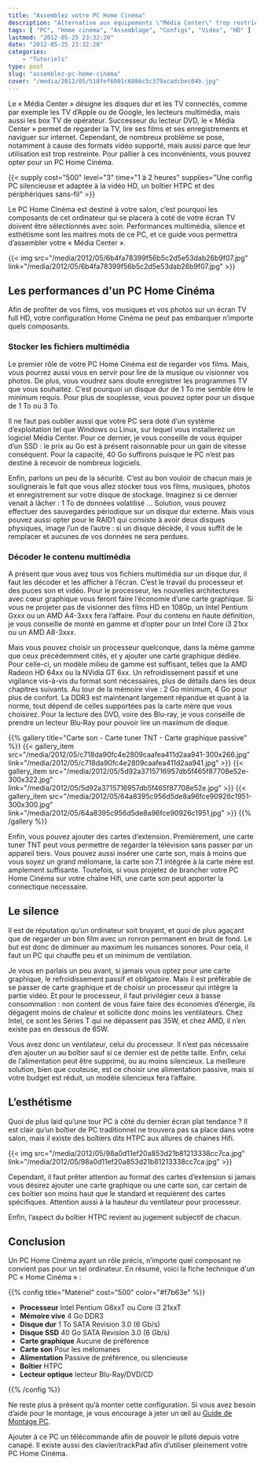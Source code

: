 ```yaml
---
title: "Assemblez votre PC Home Cinéma"
description: "Alternative aux équipements \"Média Center\" trop restrictifs, voici quelques conseils pour concevoir et monter votre PC Home Cinéma."
tags: [ "PC", "Home cinéma", "Assemblage", "Configs", "Vidéo", "HD" ]
lastmod: "2012-05-25 23:32:20"
date: "2012-05-25 23:32:20"
categories:
    - "Tutoriels"
type: post
slug: "assemblez-pc-home-cinema"
cover: "/media/2012/05/518fef6001c6886c5c379acadcbec04b.jpg"
---
```


Le « Média Center » désigne les disques dur et les TV connectés, comme par exemple les TV d’Apple ou de Google, les lecteurs multimédia, mais aussi les box TV de opérateur. Successeur du lecteur DVD, le « Média Center » permet de regarder la TV, lire ses films et ses enregistrements et naviguer sur internet. Cependant, de nombreux problème se pose, notamment à cause des formats vidéo supporté, mais aussi parce que leur utilisation est trop restreinte. Pour pallier à ces inconvénients, vous pouvez opter pour un PC Home Cinéma.

<!--more-->

{{< supply cost="500" level="3" time="1 à 2 heures" supplies="Une config PC silencieuse et adaptée à la vidéo HD, un boîtier HTPC et des périphériques sans-fil" >}}

Le PC Home Cinéma est destiné à votre salon, c’est pourquoi les composants de cet ordinateur qui se placera à coté de votre écran TV doivent être sélectionnés avec soin. Performances multimédia, silence et esthétisme sont les maitres mots de ce PC, et ce guide vous permettra d’assembler votre « Média Center ».

{{< img src="/media/2012/05/6b4fa78399f56b5c2d5e53dab26b9f07.jpg" link="/media/2012/05/6b4fa78399f56b5c2d5e53dab26b9f07.jpg" >}}

## Les performances d'un PC Home Cinéma

Afin de profiter de vos films, vos musiques et vos photos sur un écran TV full HD, votre configuration Home Cinéma ne peut pas embarquer n’importe quels composants.

### Stocker les fichiers multimédia

Le premier rôle de votre PC Home Cinéma est de regarder vos films. Mais, vous pourrez aussi vous en servir pour lire de la musique ou visionner vos photos. De plus, vous voudrez sans doute enregistrer les programmes TV que vous souhaitez. C’est pourquoi un disque dur de 1 To me semble être le minimum requis. Pour plus de souplesse, vous pouvez opter pour un disque de 1 To ou 3 To.

Il ne faut pas oublier aussi que votre PC sera doté d’un système d’exploitation tel que Windows ou Linux, sur lequel vous installerez un logiciel Média Center. Pour ce dernier, je vous conseille de vous équiper d’un SSD : le prix au Go est à présent raisonnable pour un gain de vitesse conséquent. Pour la capacité, 40 Go suffirons puisque le PC n’est pas destiné à recevoir de nombreux logiciels.

Enfin, parlons un peu de la sécurité. C’est au bon vouloir de chacun mais je soulignerais le fait que vous allez stocker tous vos films, musiques, photos et enregistrement sur votre disque de stockage. Imaginez si ce dernier venait à lâcher : 1 To de données volatilisé … Solution, vous pouvez effectuer des sauvegardes périodique sur un disque dur externe. Mais vous pouvez aussi opter pour le RAID1 qui consiste à avoir deux disques physiques, image l’un de l’autre : si un disque décède, il vous suffit de le remplacer et aucunes de vos données ne sera perdues.

### Décoder le contenu multimédia

A présent que vous avez tous vos fichiers multimédia sur un disque dur, il faut les décoder et les afficher à l’écran. C’est le travail du processeur et des puces son et vidéo. Pour le processeur, les nouvelles architectures avec cœur graphique vous feront faire l’économie d’une carte graphique. Si vous ne projeter pas de visionner des films HD en 1080p, un Intel Pentium Gxxx ou un AMD A4-3xxx fera l’affaire. Pour du contenu en haute définition, je vous conseille de monté en gamme et d’opter pour un Intel Core i3 21xx ou un AMD A8-3xxx.

Mais vous pouvez choisir un processeur quelconque, dans la même gamme que ceux précédemment cités, et y ajouter une carte graphique dédiée. Pour celle-ci, un modèle milieu de gamme est suffisant, telles que la AMD Radeon HD 64xx ou la NVidia GT 6xx. Un refroidissement passif et une vigilance vis-à-vis du format sont nécessaires, plus de détails dans les deux chapitres suivants.
Au tour de la mémoire vive : 2 Go minimum, 4 Go pour plus de confort. La DDR3 est maintenant largement répandue et quant à la norme, tout dépend de celles supportées pas la carte mère que vous choisirez. Pour la lecture des DVD, voire des Blu-ray, je vous conseille de prendre un lecteur Blu-Ray pour pouvoir lire un maximum de disque.

{{% gallery title="Carte son - Carte tuner TNT - Carte graphique passive" %}}
{{< gallery_item src="/media/2012/05/c718da90fc4e2809caafea411d2aa941-300x266.jpg" link="/media/2012/05/c718da90fc4e2809caafea411d2aa941.jpg" >}}
{{< gallery_item src="/media/2012/05/5d92a3715716957db5f465f87708e52e-300x322.jpg" link="/media/2012/05/5d92a3715716957db5f465f87708e52e.jpg" >}}
{{< gallery_item src="/media/2012/05/64a8395c956d5de8a96fce90926c1951-300x300.jpg" link="/media/2012/05/64a8395c956d5de8a96fce90926c1951.jpg" >}}
{{% /gallery %}}

Enfin, vous pouvez ajouter des cartes d’extension. Premièrement, une carte tuner TNT peut vous permettre de regarder la télévision sans passer par un appareil tiers. Vous pouvez aussi insérer une carte son, mais à moins que vous soyez un grand mélomane, la carte son 7.1 intégrée à la carte mère est amplement suffisante. Toutefois, si vous projetez de brancher votre PC Home Cinéma sur votre chaîne Hifi, une carte son peut apporter la connectique necessaire.

## Le silence

Il est de réputation qu’un ordinateur soit bruyant, et quoi de plus agaçant que de regarder un bon film avec un ronron permanent en bruit de fond. Le but est donc de diminuer au maximum les nuisances sonores. Pour cela, il faut un PC qui chauffe peu et un minimum de ventilation.

Je vous en parlais un peu avant, si jamais vous optez pour une carte graphique, le refroidissement passif et obligatoire. Mais il est préférable de se passer de carte graphique et de choisir un processeur qui intègre la partie vidéo. Et pour le processeur, il faut privilégier ceux à basse consommation : non content de vous faire faire des économies d’énergie, ils dégagent moins de chaleur et sollicite donc moins les ventilateurs. Chez Intel, ce sont les Séries T qui ne dépassent pas 35W, et chez AMD, il n’en existe pas en dessous de 65W.

Vous avez donc un ventilateur, celui du processeur. Il n’est pas nécessaire d’en ajouter un au boîtier sauf si ce dernier est de petite taille. Enfin, celui de l’alimentation peut être supprimé, ou au moins silencieux. La meilleure solution, bien que couteuse, est ce choisir une alimentation passive, mais si votre budget est réduit, un modèle silencieux fera l’affaire.

## L’esthétisme

Quoi de plus laid qu’une tour PC à côté du dernier écran plat tendance ? Il est clair qu’un boîtier de PC traditionnel ne trouvera pas sa place dans votre salon, mais il existe des boîtiers dits HTPC aux allures de chaines Hifi.

{{< img src="/media/2012/05/98a0d11ef20a853d21b81213338cc7ca.jpg" link="/media/2012/05/98a0d11ef20a853d21b81213338cc7ca.jpg" >}}

Cependant, il faut prêter attention au format des cartes d’extension si jamais vous désirez ajouter une carte graphique ou une carte son, car certain de ces boîtier son moins haut que le standard et requièrent des cartes spécifiques. Attention aussi à la hauteur du ventilateur pour processeur.

Enfin, l’aspect du boîtier HTPC revient au jugement subjectif de chacun.

## Conclusion

Un PC Home Cinéma ayant un rôle précis, n’importe quel composant ne convient pas pour un tel ordinateur. En résumé, voici la fiche technique d'un PC « Home Cinéma » :

{{% config title="Matériel" cost="500" color="#f7b63e" %}}

- **Processeur** Intel Pentium G6xxT ou Core i3 21xxT
- **Mémoire vive** 4 Go DDR3
- **Disque dur** 1 To SATA Revision 3.0 (6 Gb/s)
- **Disque SSD** 40 Go SATA Revision 3.0 (6 Gb/s)
- **Carte graphique** Aucune de préférence
- **Carte son** Pour les mélomanes
- **Alimentation** Passive de préférence, ou silencieuse
- **Boîtier** HTPC
- **Lecteur optique** lecteur Blu-Ray/DVD/CD

{{% /config %}}

Ne reste plus à présent qu’à monter cette configuration. Si vous avez besoin d’aide pour le montage, je vous encourage à jeter un œil au [Guide de Montage PC](/monter-son-pc/).

Ajouter à ce PC un télécommande afin de pouvoir le piloté depuis votre canapé. Il existe aussi des clavier/trackPad afin d’utiliser pleinement votre PC Home Cinéma.